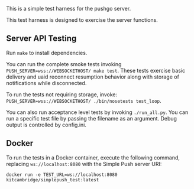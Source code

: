 This is a simple test harness for the pushgo server.

This test harness is designed to exercise the server functions.

## Server API Testing
Run `make` to install dependencies.

You can run the complete smoke tests invoking
`PUSH_SERVER=wss://WEBSOCKETHOST/ make test`. These tests exercise basic
delivery and uaid reconnect resumption behavior along with storage of
notifications while disconnected.

To run the tests not requiring storage, invoke:
`PUSH_SERVER=wss://WEBSOCKETHOST/ ./bin/nosetests test_loop`.

You can also run acceptance level tests by invoking `./run_all.py`. You
can run a specific test file by passing the filename as an argument.
Debug output is controlled by config.ini.

## Docker

To run the tests in a Docker container, execute the following command,
replacing `ws://localhost:8080` with the Simple Push server URI:

    docker run -e TEST_URL=ws://localhost:8080 kitcambridge/simplepush_test:latest
